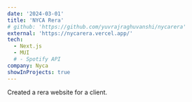 ```yaml
---
date: '2024-03-01'
title: 'NYCA Rera'
# github: 'https://github.com/yuvrajraghuvanshi/nycarera'
external: 'https://nycarera.vercel.app/'
tech:
  - Next.js
  - MUI
  # - Spotify API
company: Nyca
showInProjects: true
---
```


Created a rera website for a client.
